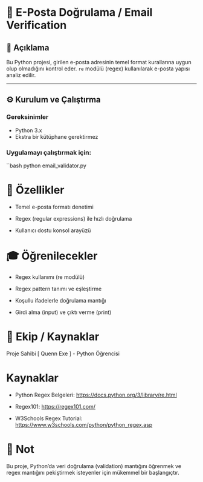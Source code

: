 # 📧 E-Posta Doğrulama / Email Verification

## 📌 Açıklama

Bu Python projesi, girilen e-posta adresinin temel format kurallarına uygun olup olmadığını kontrol eder. `re` modülü (regex) kullanılarak e-posta yapısı analiz edilir.

---

## ⚙️ Kurulum ve Çalıştırma

### Gereksinimler

- Python 3.x
- Ekstra bir kütüphane gerektirmez

### Uygulamayı çalıştırmak için:

``bash
python email_validator.py


# 🚀 Özellikler
-  Temel e-posta formatı denetimi

- Regex (regular expressions) ile hızlı doğrulama

- Kullanıcı dostu konsol arayüzü

# 🎓 Öğrenilecekler
- Regex kullanımı (re modülü)

- Regex pattern tanımı ve eşleştirme

- Koşullu ifadelerle doğrulama mantığı

- Girdi alma (input) ve çıktı verme (print)

# 👥 Ekip / Kaynaklar

Proje Sahibi
[ Quenn Exe ] - Python Öğrencisi

# Kaynaklar
- Python Regex Belgeleri: https://docs.python.org/3/library/re.html

- Regex101: https://regex101.com/

- W3Schools Regex Tutorial: https://www.w3schools.com/python/python_regex.asp

# 📌 Not
Bu proje, Python’da veri doğrulama (validation) mantığını öğrenmek ve regex mantığını pekiştirmek isteyenler için mükemmel bir başlangıçtır.


